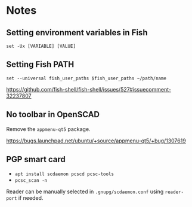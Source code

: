 # Notes

## Setting environment variables in Fish

```
set -Ux [VARIABLE] [VALUE]
```

## Setting Fish PATH

```
set --universal fish_user_paths $fish_user_paths ~/path/name
```

https://github.com/fish-shell/fish-shell/issues/527#issuecomment-32237807

## No toolbar in OpenSCAD

Remove the `appmenu-qt5` package.

https://bugs.launchpad.net/ubuntu/+source/appmenu-qt5/+bug/1307619

## PGP smart card

- `apt install scdaemon pcscd pcsc-tools`
- `pcsc_scan -n`

Reader can be manually selected in `.gnupg/scdaemon.conf` using `reader-port` if
needed.
